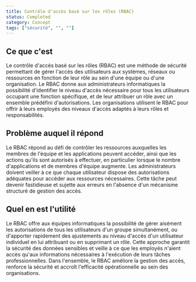 ```yaml
---
title: Contrôle d'accès basé sur les rôles (RBAC)
status: Completed
category: Concept
tags: ["sécurité", "", ""]
---
```


## Ce que c'est

Le contrôle d'accès basé sur les rôles (RBAC) est une méthode de sécurité permettant de gérer l'accès des utilisateurs aux systèmes, réseaux ou ressources en fonction de leur rôle au sein d'une équipe ou d'une organisation. 
Le RBAC donne aux administrateurs informatiques la possibilité d'identifier le niveau d'accès nécessaire pour tous les utilisateurs occupant une fonction spécifique, et de leur attribuer un rôle avec un ensemble prédéfini d'autorisations. 
Les organisations utilisent le RBAC pour offrir à leurs employés des niveaux d'accès adaptés à leurs rôles et responsabilités.

## Problème auquel il répond

Le RBAC répond au défi de contrôler les ressources auxquelles les membres de l'équipe et les applications peuvent accéder, ainsi que les actions qu'ils sont autorisés à effectuer, en particulier lorsque le nombre d'applications et de membres d'équipe augmente. 
Les administrateurs doivent veiller à ce que chaque utilisateur dispose des autorisations adéquates pour accéder aux ressources nécessaires. 
Cette tâche peut devenir fastidieuse et sujette aux erreurs en l'absence d'un mécanisme structuré de gestion des accès.

## Quel en est l'utilité

Le RBAC offre aux équipes informatiques la possibilité de gérer aisément les autorisations de tous les utilisateurs d'un groupe simultanément, ou d'apporter rapidement des ajustements au niveau d'accès d'un utilisateur individuel en lui attribuant ou en supprimant un rôle. 
Cette approche garantit la sécurité des données sensibles et veille à ce que les employés n'aient accès qu'aux informations nécessaires à l'exécution de leurs tâches professionnelles. 
Dans l'ensemble, le RBAC améliore la gestion des accès, renforce la sécurité et accroît l'efficacité opérationnelle au sein des organisations.


